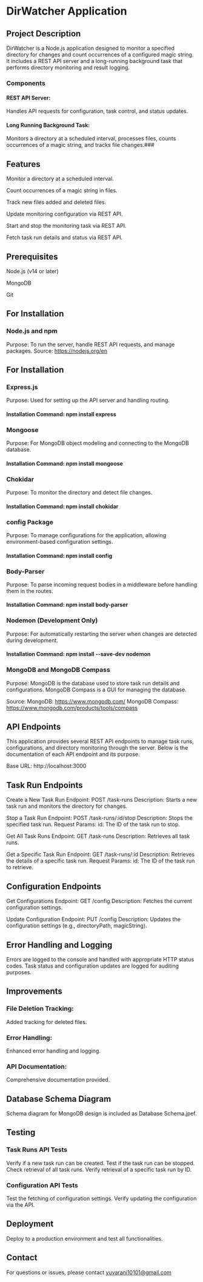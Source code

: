 # DirWatcher Application

## Project Description
DirWatcher is a Node.js application designed to monitor a specified directory for changes and count occurrences of a configured magic string. It includes a REST API server and a long-running background task that performs directory monitoring and result logging.

### Components
#### REST API Server: 
Handles API requests for configuration, task control, and status updates.
#### Long Running Background Task:
Monitors a directory at a scheduled interval, processes files, counts occurrences of a magic string, and tracks file changes.###


## Features

 Monitor a directory at a scheduled interval.
 
 Count occurrences of a magic string in files.
 
 Track new files added and deleted files.
 
 Update monitoring configuration via REST API.
 
 Start and stop the monitoring task via REST API.
 
 Fetch task run details and status via REST API.


## Prerequisites

 Node.js (v14 or later)

 MongoDB

 Git


## For Installation

### Node.js and npm

Purpose: To run the server, handle REST API requests, and manage packages.
Source: https://nodejs.org/en 


## For Installation

### Express.js

Purpose: Used for setting up the API server and handling routing.

#### Installation Command: npm install express


### Mongoose
Purpose: For MongoDB object modeling and connecting to the MongoDB database.

#### Installation Command: npm install mongoose

### Chokidar
Purpose: To monitor the directory and detect file changes.

#### Installation Command: npm install chokidar


### config Package

Purpose: To manage configurations for the application, allowing environment-based configuration settings.

#### Installation Command: npm install config

### Body-Parser

Purpose: To parse incoming request bodies in a middleware before handling them in the routes.

#### Installation Command: npm install body-parser


### Nodemon (Development Only)

Purpose: For automatically restarting the server when changes are detected during development.
#### Installation Command: npm install --save-dev nodemon


### MongoDB and MongoDB Compass

Purpose: MongoDB is the database used to store task run details and configurations. MongoDB Compass is a GUI for managing the database.

Source: 
MongoDB: https://www.mongodb.com/
MongoDB Compass: https://www.mongodb.com/products/tools/compass


## API Endpoints

This application provides several REST API endpoints to manage task runs, configurations, and directory monitoring through the server. Below is the documentation of each API endpoint and its purpose.

Base URL: http://localhost:3000

## Task Run Endpoints
Create a New Task Run
Endpoint: POST /task-runs
Description: Starts a new task run and monitors the directory for changes.

Stop a Task Run
Endpoint: POST /task-runs/:id/stop
Description: Stops the specified task run.
Request Params:
id: The ID of the task run to stop.

Get All Task Runs
Endpoint: GET /task-runs
Description: Retrieves all task runs.

Get a Specific Task Run
Endpoint: GET /task-runs/:id
Description: Retrieves the details of a specific task run.
Request Params:
id: The ID of the task run to retrieve.


## Configuration Endpoints

Get Configurations
Endpoint: GET /config
Description: Fetches the current configuration settings.

Update Configuration
Endpoint: PUT /config
Description: Updates the configuration settings (e.g., directoryPath, magicString).


## Error Handling and Logging
Errors are logged to the console and handled with appropriate HTTP status codes.
Task status and configuration updates are logged for auditing purposes.


## Improvements
### File Deletion Tracking: 
Added tracking for deleted files.
### Error Handling:
Enhanced error handling and logging.
### API Documentation: 
Comprehensive documentation provided.

## Database Schema Diagram

Schema diagram for MongoDB design is included as Database Schema.jpef.

## Testing

### Task Runs API Tests

Verify if a new task run can be created.
Test if the task run can be stopped.
Check retrieval of all task runs.
Verify retrieval of a specific task run by ID.

### Configuration API Tests
Test the fetching of configuration settings.
Verify updating the configuration via the API.

## Deployment

Deploy to a production environment and test all functionalities.

## Contact
For questions or issues, please contact yuvarani10101@gmail.com
 
